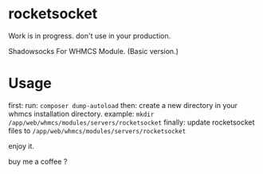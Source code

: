 # rocketsocket

Work is in progress. don't use in your production.

Shadowsocks For WHMCS Module. (Basic version.)

# Usage

first:
    run: `composer dump-autoload`
then:
    create a new directory in your whmcs installation directory.
    example: `mkdir /app/web/whmcs/modules/servers/rocketsocket`
finally:
    update rocketsocket files to `/app/web/whmcs/modules/servers/rocketsocket`

enjoy it.

buy me a coffee ? 
